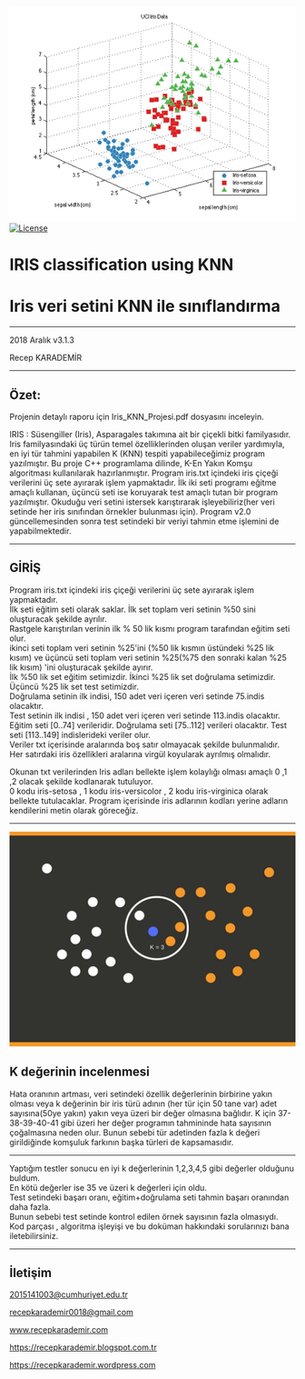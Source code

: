 ![3D_dataset](3d_dataset.png) [![License](https://img.shields.io/badge/license-MIT-green.svg?style=flat)](https://github.com/recepkarademir/A-Iris_KNN_Project/blob/master/LICENSE)

# IRIS classification using KNN
# Iris veri setini KNN ile sınıflandırma
------------------------------
2018 Aralık v3.1.3

Recep KARADEMİR
____________________________________________________________________________________________________________________________________

Özet:
------------------------------
Projenin detaylı raporu için Iris_KNN_Projesi.pdf dosyasını inceleyin.

IRIS : Süsengiller (Iris), Asparagales takımına ait bir çiçekli bitki familyasıdır.
Iris familyasındaki üç türün temel özelliklerinden oluşan veriler yardımıyla,
en iyi tür tahmini yapabilen K (KNN) tespiti yapabileceğimiz program yazılmıştır.
Bu proje C++ programlama dilinde, K-En Yakın Komşu algoritması kullanılarak hazırlanmıştır.
Program iris.txt içindeki iris çiçeği verilerini üç sete ayırarak işlem yapmaktadır.
İlk iki seti programı eğitme amaçlı kullanan, üçüncü seti ise koruyarak test amaçlı tutan bir program yazılmıştır.
Okuduğu veri setini istersek karıştırarak işleyebiliriz(her veri setinde her iris sınıfından örnekler bulunması için).
Program v2.0 güncellemesinden sonra test setindeki bir veriyi tahmin etme işlemini de yapabilmektedir.

------------------------------


GİRİŞ
------------------------------
Program iris.txt içindeki iris çiçeği verilerini üç sete ayırarak işlem yapmaktadır.<br/>
İlk seti eğitim seti olarak saklar. İlk set toplam veri setinin %50 sini oluşturacak şekilde ayrılır.<br/>
Rastgele karıştırılan verinin ilk % 50 lik kısmı program tarafından eğitim seti olur.<br/>
ikinci seti toplam veri setinin %25'ini (%50 lik kısmın üstündeki %25 lik kısım) ve
üçüncü seti toplam veri setinin %25(%75 den sonraki kalan %25 lik kısım) 'ini oluşturacak şekilde ayırır.<br/>
İlk %50 lik set eğitim setimizdir. İkinci %25 lik set doğrulama setimizdir. Üçüncü %25 lik set test setimizdir.<br/>
Doğrulama setinin ilk indisi, 150 adet veri içeren veri setinde 75.indis olacaktır.<br/>
Test setinin ilk indisi , 150 adet veri içeren veri setinde 113.indis olacaktır.<br/>
Eğitim seti [0..74] verileridir. Doğrulama seti [75..112] verileri olacaktır. Test seti [113..149] indislerideki veriler olur.<br/>
Veriler txt içerisinde aralarında boş satır olmayacak şekilde bulunmalıdır.<br/>
Her satırdaki iris özellikleri aralarına virgül koyularak ayrılmış olmalıdır.<br/>

Okunan txt verilerinden Iris adları bellekte işlem kolaylığı olması amaçlı 0 ,1 ,2 olacak şekilde kodlanarak tutuluyor.<br/>
0 kodu iris-setosa , 1 kodu iris-versicolor , 2 kodu iris-virginica olarak bellekte tutulacaklar.
Program içerisinde iris adlarının kodları yerine adların kendilerini metin olarak göreceğiz.

------------------------------
![knn=3](Knn_example.jpg)


K değerinin incelenmesi
------------------------------
Hata oranının artması, veri setindeki özellik değerlerinin birbirine yakın olması veya k değerinin bir iris türü adının (her tür için 50 tane var) adet sayısına(50ye yakın) yakın veya üzeri bir değer olmasına bağlıdır.
K için 37-38-39-40-41 gibi üzeri her değer programın tahmininde hata sayısının çoğalmasına neden olur.
Bunun sebebi tür adetinden fazla k değeri girildiğinde komşuluk farkının başka türleri de kapsamasıdır.

------------------------------

Yaptığım testler sonucu en iyi k değerlerinin 1,2,3,4,5 gibi değerler olduğunu buldum.
<br/>En kötü değerler ise 35 ve üzeri k değerleri için oldu.<br/>
Test setindeki başarı oranı, eğitim+doğrulama seti tahmin başarı oranından daha fazla.<br/> Bunun sebebi test setinde 
kontrol edilen örnek sayısının fazla olmasıydı. 
<br/>Kod parçası , algoritma işleyişi ve bu doküman hakkındaki sorularınızı bana iletebilirsiniz.<br/>
___________________________________________________________________________________________________________________________________

İletişim
------------------------------

2015141003@cumhuriyet.edu.tr

recepkarademir0018@gmail.com

www.recepkarademir.com

https://recepkarademir.blogspot.com.tr

https://recepkarademir.wordpress.com
